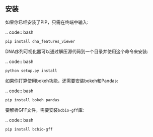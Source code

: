 安装
--------------

如果你已经安装了PIP，只需在终端中输入:

.. code:: bash

    pip install dna_features_viewer

DNA序列可视化器可以通过解压源代码到一个目录并使用这个命令来安装:

.. code:: bash

    python setup.py install

如果你打算使用bokeh功能，还需要安装bokeh和Pandas:

.. code:: bash

    pip install bokeh pandas

要解析GFF文件，需要安装``bcbio-gff``库:

.. code:: bash

    pip install bcbio-gff